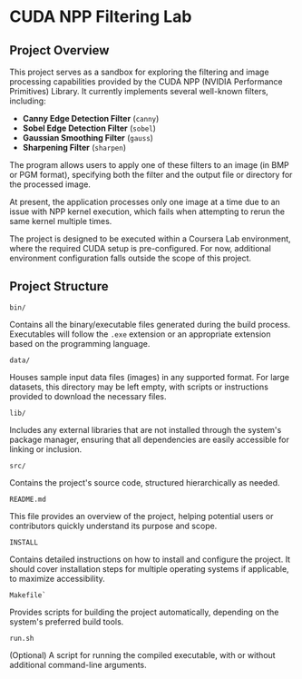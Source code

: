 # CUDA NPP Filtering Lab

## Project Overview

This project serves as a sandbox for exploring the filtering and image processing capabilities provided by the CUDA NPP (NVIDIA Performance Primitives) Library. It currently implements several well-known filters, including:

- **Canny Edge Detection Filter** (`canny`)
- **Sobel Edge Detection Filter** (`sobel`)
- **Gaussian Smoothing Filter** (`gauss`)
- **Sharpening Filter** (`sharpen`)

The program allows users to apply one of these filters to an image (in BMP or PGM format), specifying both the filter and the output file or directory for the processed image. 

At present, the application processes only one image at a time due to an issue with NPP kernel execution, which fails when attempting to rerun the same kernel multiple times.

The project is designed to be executed within a Coursera Lab environment, where the required CUDA setup is pre-configured. For now, additional environment configuration falls outside the scope of this project.

## Project Structure

```
bin/
```
Contains all the binary/executable files generated during the build process. Executables will follow the `.exe` extension or an appropriate extension based on the programming language.

```
data/
```
Houses sample input data files (images) in any supported format. For large datasets, this directory may be left empty, with scripts or instructions provided to download the necessary files.

```
lib/
```
Includes any external libraries that are not installed through the system's package manager, ensuring that all dependencies are easily accessible for linking or inclusion.

```
src/
```
Contains the project's source code, structured hierarchically as needed.

```
README.md
```
This file provides an overview of the project, helping potential users or contributors quickly understand its purpose and scope.

```
INSTALL
```
Contains detailed instructions on how to install and configure the project. It should cover installation steps for multiple operating systems if applicable, to maximize accessibility.

```
Makefile`
```
Provides scripts for building the project automatically, depending on the system's preferred build tools.

```
run.sh
```
(Optional) A script for running the compiled executable, with or without additional command-line arguments.
